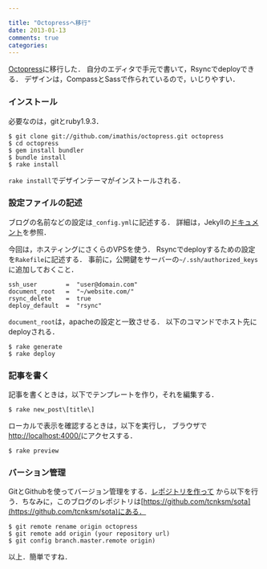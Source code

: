 ```yaml
---

title: "Octopressへ移行"
date: 2013-01-13
comments: true
categories: 
---
```


[Octopress](http://octopress.org/)に移行した．
自分のエディタで手元で書いて，Rsyncでdeployできる．
デザインは，CompassとSassで作られているので，いじりやすい．


### インストール
必要なのは，gitとruby1.9.3．
```
$ git clone git://github.com/imathis/octopress.git octopress
$ cd octopress
$ gem install bundler
$ bundle install
$ rake install
```
`rake install`でデザインテーマがインストールされる．


### 設定ファイルの記述
ブログの名前などの設定は`_config.yml`に記述する．
詳細は，Jekyllの[ドキュメント](https://github.com/mojombo/jekyll/wiki/Configuration)を参照．

今回は，ホスティングにさくらのVPSを使う．
Rsyncでdeployするための設定を`Rakefile`に記述する．
事前に，公開鍵をサーバーの`~/.ssh/authorized_keys`に追加しておくこと．
```
ssh_user        =  "user@domain.com"
document_root   =  "~/website.com/"
rsync_delete    =  true
deploy_default  =  "rsync"
```
`document_root`は，apacheの設定と一致させる．
以下のコマンドでホスト先にdeployされる．
```
$ rake generate
$ rake deploy
```


### 記事を書く
記事を書くときは，以下でテンプレートを作り，それを編集する．

```
$ rake new_post\[title\]
```
ローカルで表示を確認するときは，以下を実行し，
ブラウザで[http://localhost:4000/](http://localhost:4000/)にアクセスする．
```
$ rake preview
```


### バーション管理
GitとGithubを使ってバージョン管理をする．[レポジトリを作って](https://github.com/new)
から以下を行う．ちなみに，このブログのレポジトリは[https://github.com/tcnksm/sota](https://github.com/tcnksm/sota)にある．
```
$ git remote rename origin octopress
$ git remote add origin (your repository url)
$ git config branch.master.remote origin)
```
以上．簡単ですね．















